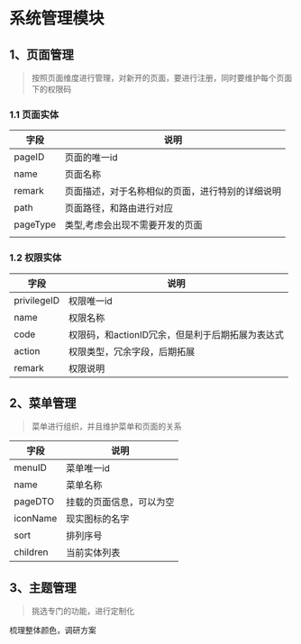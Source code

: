 # 系统管理模块


## 1、页面管理
> 按照页面维度进行管理，对新开的页面，要进行注册，同时要维护每个页面下的权限码

### 1.1 页面实体
| 字段     | 说明                                             |
| -------- | ------------------------------------------------ |
| pageID   | 页面的唯一id                                     |
| name     | 页面名称                                         |
| remark   | 页面描述，对于名称相似的页面，进行特别的详细说明 |
| path     | 页面路径，和路由进行对应                         |
| pageType | 类型,考虑会出现不需要开发的页面                  |
|          |

### 1.2 权限实体
| 字段        | 说明                                             |
| ----------- | ------------------------------------------------ |
| privilegeID | 权限唯一id                                       |
| name        | 权限名称                                         |
| code        | 权限码，和actionID冗余，但是利于后期拓展为表达式 |
| action      | 权限类型，冗余字段，后期拓展                     |
| remark      | 权限说明                                         |


## 2、菜单管理
> 菜单进行组织，并且维护菜单和页面的关系

| 字段     | 说明                     |
| -------- | ------------------------ |
| menuID   | 菜单唯一id               |
| name     | 菜单名称                 |
| pageDTO  | 挂载的页面信息，可以为空 |
| iconName | 现实图标的名字           |
| sort     | 排列序号                 |
| children | 当前实体列表             |


## 3、主题管理
> 挑选专门的功能，进行定制化

梳理整体颜色，调研方案
